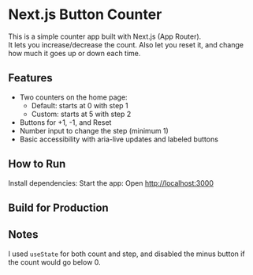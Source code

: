 # Next.js Button Counter
This is a simple counter app built with Next.js (App Router).  
It lets you increase/decrease the count. Also let you reset it, and change how much it goes up or down each time.

## Features
- Two counters on the home page:
  - Default: starts at 0 with step 1
  - Custom: starts at 5 with step 2
- Buttons for +1, -1, and Reset
- Number input to change the step (minimum 1)
- Basic accessibility with aria-live updates and labeled buttons

## How to Run
Install dependencies:
Start the app:
Open [http://localhost:3000](http://localhost:3000)

## Build for Production

## Notes
I used `useState` for both count and step, and disabled the minus button if the count would go below 0.
